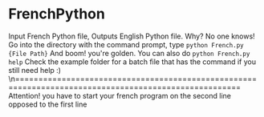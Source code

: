 # FrenchPython
Input French Python file, Outputs English Python file. Why? No one knows!
Go into the directory with the command prompt, type 
`python French.py {File Path}`
And boom! you're golden.
You can also do
`python French.py help`
Check the example folder for a batch file that has the command if you still need help :)
\n======================================================================================================
Attention! you have to start your french program on the second line opposed to the first line
